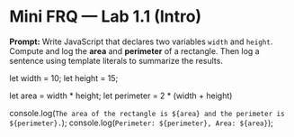 # Mini FRQ — Lab 1.1 (Intro)

**Prompt:** Write JavaScript that declares two variables `width` and `height`. Compute and log the **area** and **perimeter** of a rectangle. Then log a sentence using template literals to summarize the results. 

let width = 10;
let height = 15;

let area = width * height;
let perimeter = 2 * (width + height)

console.log(`The area of the rectangle is ${area} and the perimeter is ${perimeter}.`);
console.log(`Perimeter: ${perimeter}, Area: ${area}`);